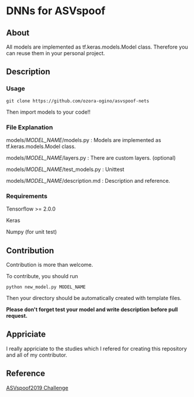 # DNNs for ASVspoof

## About 

All models are implemented as tf.keras.models.Model class.
Therefore you can reuse them in your personal project.

## Description
### Usage

```git clone https://github.com/ozora-ogino/asvspoof-nets```

Then import models to your code!!


### File Explanation

models/*MODEL_NAME*/models.py : Models are implemented as tf.keras.models.Model class.

models/*MODEL_NAME*/layers.py : There are custom layers. (optional)

models/*MODEL_NAME*/test_models.py : Unittest

models/*MODEL_NAME*/description.md : Description and reference.

### Requirements

Tensorflow >= 2.0.0 

Keras

Numpy (for unit test)

## Contribution
Contribution is more than welcome.

To contribute, you should run 

```python new_model.py MODEL_NAME``` 

Then your directory should be automatically created with template files.

**Please don't forget test your model and write description before pull request.**


## Appriciate 
I really appriciate to the studies which I refered for creating this repository and all of my contributor.


## Reference
[ASVspoof2019 Challenge](https://www.asvspoof.org)
